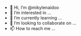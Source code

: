 - 👋 Hi, I’m @mikylenaidoo
- 👀 I’m interested in ...
- 🌱 I’m currently learning ...
- 💞️ I’m looking to collaborate on ...
- 📫 How to reach me ...

<!---
mikylenaidoo/mikylenaidoo is a ✨ special ✨ repository because its `README.md` (this file) appears on your GitHub profile.
You can click the Preview link to take a look at your changes.
--->
